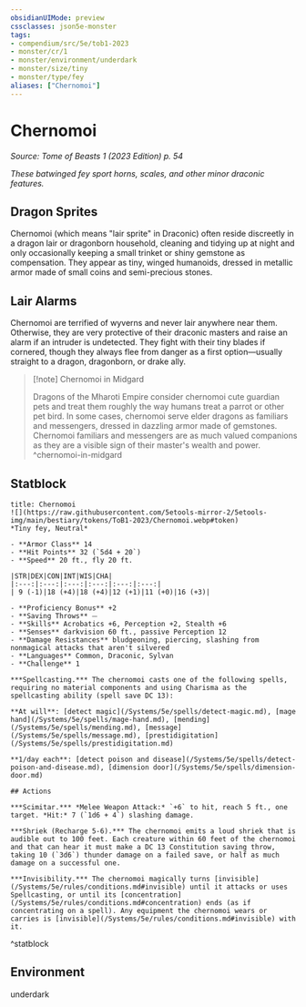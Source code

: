 ```yaml
---
obsidianUIMode: preview
cssclasses: json5e-monster
tags:
- compendium/src/5e/tob1-2023
- monster/cr/1
- monster/environment/underdark
- monster/size/tiny
- monster/type/fey
aliases: ["Chernomoi"]
---
```

# Chernomoi
*Source: Tome of Beasts 1 (2023 Edition) p. 54*  

*These batwinged fey sport horns, scales, and other minor draconic features.*

## Dragon Sprites

Chernomoi (which means "lair sprite" in Draconic) often reside discreetly in a dragon lair or dragonborn household, cleaning and tidying up at night and only occasionally keeping a small trinket or shiny gemstone as compensation. They appear as tiny, winged humanoids, dressed in metallic armor made of small coins and semi-precious stones.

## Lair Alarms

Chernomoi are terrified of wyverns and never lair anywhere near them. Otherwise, they are very protective of their draconic masters and raise an alarm if an intruder is undetected. They fight with their tiny blades if cornered, though they always flee from danger as a first option—usually straight to a dragon, dragonborn, or drake ally.

> [!note] Chernomoi in Midgard
> 
> Dragons of the Mharoti Empire consider chernomoi cute guardian pets and treat them roughly the way humans treat a parrot or other pet bird. In some cases, chernomoi serve elder dragons as familiars and messengers, dressed in dazzling armor made of gemstones. Chernomoi familiars and messengers are as much valued companions as they are a visible sign of their master's wealth and power.
^chernomoi-in-midgard

## Statblock

```ad-statblock
title: Chernomoi
![](https://raw.githubusercontent.com/5etools-mirror-2/5etools-img/main/bestiary/tokens/ToB1-2023/Chernomoi.webp#token)
*Tiny fey, Neutral*

- **Armor Class** 14
- **Hit Points** 32 (`5d4 + 20`)
- **Speed** 20 ft., fly 20 ft.

|STR|DEX|CON|INT|WIS|CHA|
|:---:|:---:|:---:|:---:|:---:|:---:|
| 9 (-1)|18 (+4)|18 (+4)|12 (+1)|11 (+0)|16 (+3)|

- **Proficiency Bonus** +2
- **Saving Throws** ⏤
- **Skills** Acrobatics +6, Perception +2, Stealth +6
- **Senses** darkvision 60 ft., passive Perception 12
- **Damage Resistances** bludgeoning, piercing, slashing from nonmagical attacks that aren't silvered
- **Languages** Common, Draconic, Sylvan
- **Challenge** 1

***Spellcasting.*** The chernomoi casts one of the following spells, requiring no material components and using Charisma as the spellcasting ability (spell save DC 13):

**At will**: [detect magic](/Systems/5e/spells/detect-magic.md), [mage hand](/Systems/5e/spells/mage-hand.md), [mending](/Systems/5e/spells/mending.md), [message](/Systems/5e/spells/message.md), [prestidigitation](/Systems/5e/spells/prestidigitation.md)

**1/day each**: [detect poison and disease](/Systems/5e/spells/detect-poison-and-disease.md), [dimension door](/Systems/5e/spells/dimension-door.md)

## Actions

***Scimitar.*** *Melee Weapon Attack:* `+6` to hit, reach 5 ft., one target. *Hit:* 7 (`1d6 + 4`) slashing damage.

***Shriek (Recharge 5-6).*** The chernomoi emits a loud shriek that is audible out to 100 feet. Each creature within 60 feet of the chernomoi and that can hear it must make a DC 13 Constitution saving throw, taking 10 (`3d6`) thunder damage on a failed save, or half as much damage on a successful one.

***Invisibility.*** The chernomoi magically turns [invisible](/Systems/5e/rules/conditions.md#invisible) until it attacks or uses Spellcasting, or until its [concentration](/Systems/5e/rules/conditions.md#concentration) ends (as if concentrating on a spell). Any equipment the chernomoi wears or carries is [invisible](/Systems/5e/rules/conditions.md#invisible) with it.
```
^statblock

## Environment

underdark